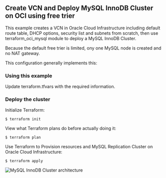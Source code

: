 ## Create VCN and Deploy MySQL InnoDB Cluster on OCI using free trier

This example creates a VCN in Oracle Cloud Infrastructure including default route table, DHCP options, security list and subnets from scratch, then use terraform_oci_mysql module to deploy a MySQL InnoDB Cluster.

Because the default free trier is limited, ony one MySQL node is created and no NAT gateway.

This configuration generally implements this:

### Using this example
Update terraform.tfvars with the required information.

### Deploy the cluster  
Initialize Terraform:
```
$ terraform init
```
View what Terraform plans do before actually doing it:
```
$ terraform plan
```
Use Terraform to Provision resources and MySQL Replication Cluster on Oracle Cloud Infrastructure:
```
$ terraform apply
```

![MySQL InnoDB Cluster architecture](examples/multiple_ad/images/oci_free.png)

